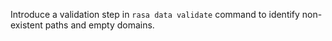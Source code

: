 Introduce a validation step in `rasa data validate` command to identify non-existent paths and empty domains.
